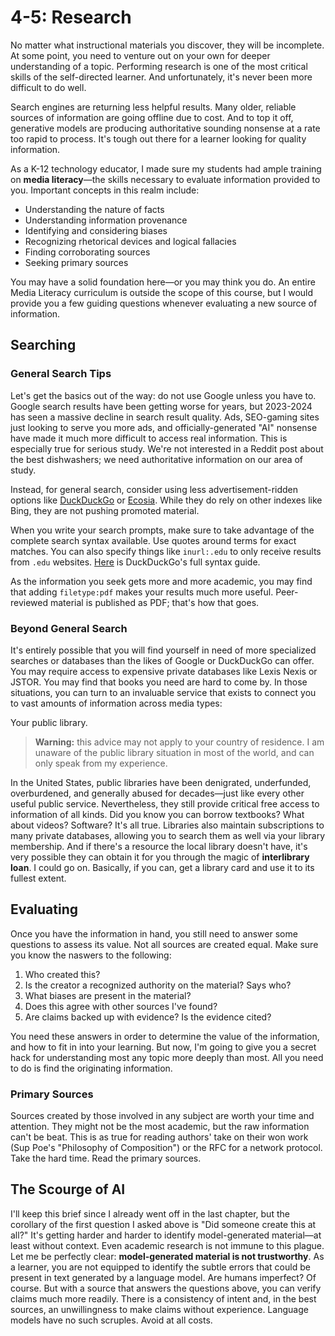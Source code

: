 # 4-5: Research

No matter what instructional materials you discover, they will be incomplete. At some point, you need to venture out on your own for deeper understanding of a topic. Performing research is one of the most critical skills of the self-directed learner. And unfortunately, it's never been more difficult to do well.

Search engines are returning less helpful results. Many older, reliable sources of information are going offline due to cost. And to top it off, generative models are producing authoritative sounding nonsense at a rate too rapid to process. It's tough out there for a learner looking for quality information.

As a K-12 technology educator, I made sure my students had ample training on **media literacy**—the skills necessary to evaluate information provided to you. Important concepts in this realm include:

- Understanding the nature of facts
- Understanding information provenance
- Identifying and considering biases
- Recognizing rhetorical devices and logical fallacies
- Finding corroborating sources
- Seeking primary sources

You may have a solid foundation here—or you may think you do. An entire Media Literacy curriculum is outside the scope of this course, but I would provide you a few guiding questions whenever evaluating a new source of information.

## Searching

### General Search Tips

Let's get the basics out of the way: do not use Google unless you have to. Google search results have been getting worse for years, but 2023-2024 has seen a massive decline in search result quality. Ads, SEO-gaming sites just looking to serve you more ads, and officially-generated "AI" nonsense have made it much more difficult to access real information. This is especially true for serious study. We're not interested in a Reddit post about the best dishwashers; we need authoritative information on our area of study.

Instead, for general search, consider using less advertisement-ridden options like [DuckDuckGo](https://duckduckgo.com) or [Ecosia](https://www.ecosia.org). While they do rely on other indexes like Bing, they are not pushing promoted material.

When you write your search prompts, make sure to take advantage of the complete search syntax available. Use quotes around terms for exact matches. You can also specify things like `inurl:.edu` to only receive results from `.edu` websites. [Here](https://duckduckgo.com/duckduckgo-help-pages/results/syntax/) is DuckDuckGo's full syntax guide. 

As the information you seek gets more and more academic, you may find that adding `filetype:pdf` makes your results much more useful. Peer-reviewed material is published as PDF; that's how that goes.

### Beyond General Search

It's entirely possible that you will find yourself in need of more specialized searches or databases than the likes of Google or DuckDuckGo can offer. You may require access to expensive private databases like Lexis Nexis or JSTOR. You may find that books you need are hard to come by. In those situations, you can turn to an invaluable service that exists to connect you to vast amounts of information across media types:

Your public library. 

> **Warning:** this advice may not apply to your country of residence. I am unaware of the public library situation in most of the world, and can only speak from my experience.

In the United States, public libraries have been denigrated, underfunded, overburdened, and generally abused for decades—just like every other useful public service. Nevertheless, they still provide critical free access to information of all kinds. Did you know you can borrow textbooks? What about videos? Software? It's all true. Libraries also maintain subscriptions to many private databases, allowing you to search them as well via your library membership. And if there's a resource the local library doesn't have, it's very possible they can obtain it for you through the magic of **interlibrary loan**. I could go on. Basically, if you can, get a library card and use it to its fullest extent.
## Evaluating

Once you have the information in hand, you still need to answer some questions to assess its value. Not all sources are created equal. Make sure you know the naswers to the following:

1. Who created this?
2. Is the creator a recognized authority on the material? Says who?
3. What biases are present in the material?
4. Does this agree with other sources I've found?
5. Are claims backed up with evidence? Is the evidence cited?

You need these answers in order to determine the value of the information, and how to fit in into your learning. But now, I'm going to give you a secret hack for understanding most any topic more deeply than most. All you need to do is find the originating information.

### Primary Sources

Sources created by those involved in any subject are worth your time and attention. They might not be the most academic, but the raw information can't be beat. This is as true for reading authors' take on their won work (Sup Poe's "Philosophy of Composition") or the RFC for a network protocol. Take the hard time. Read the primary sources.

## The Scourge of AI

I'll keep this brief since I already went off in the last chapter, but the corollary of the first question I asked above is "Did someone create this at all?" It's getting harder and harder to identify model-generated material—at least without context. Even academic research is not immune to this plague. Let me be perfectly clear: **model-generated material is not trustworthy**. As a learner, you are not equipped to identify the subtle errors that could be present in text generated by a language model. Are humans imperfect? Of course. But with a source that answers the questions above, you can verify claims much more readily. There is a consistency of intent and, in the best sources, an unwillingness to make claims without experience. Language models have no such scruples. Avoid at all costs.